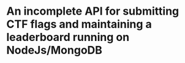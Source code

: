 # An incomplete API for submitting CTF flags and maintaining a leaderboard running on NodeJs/MongoDB